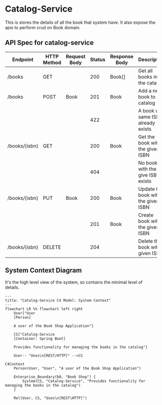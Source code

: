 # Catalog-Service

This is stores the details of all the book that system have. It also expose the apis to perform crud on Book domain.

## API Spec for catalog-service

| Endpoint      | HTTP Method | Request Body | Status | Response Body | Description                          |
|---------------|-------------|--------------|--------|---------------|--------------------------------------|
| /books        | GET         |              | 200    | Book[]        | Get all books in the catalog         |
| /books        | POST        | Book         | 201    | Book          | Add a new book to catalog            |
|               |             |              | 422    |               | A book with same ISBN already exists |
| /books/{isbn} | GET         |              | 200    | Book          | Get the book with the given ISBN     |
|               |             |              | 404    |               | No book with the give ISBN exists    |
| /books/{isbn} | PUT         | Book         | 200    | Book          | Update the book with the given ISBN  |
|               |             |              | 201    | Book          | Create book with the given ISBN      |
| /books/{isbn} | DELETE      |              | 204    |               | Delete the book with given ISBN      |

## System Context Diagram
It's the high level view of the system, so contains the minimal level of details.

```mermaid
---
title: "Catalog-Service C4 Model: System Context"
---
flowchart LR %% flowchart left right
    User["User
    [Person]
    
    A user of the Book Shop Application"]
    
    CS["Catalog-Service
    [Container: Spring Boot]
    
    Provides functionality for managing the books in the catalog"]
    
    User-- "Uses\n[REST/HTTP]" -->CS
```

```mermaid
C4Context
    Person(User, "User", "A user of the Book Shop Application")
    
    Enterprise_Boundary(b0, "Book Shop") {
        System(CS, "Catalog-Service", "Provides functionality for managing the books in the catalog")
    }
    
    Rel(User, CS, "Uses\n[REST\HTTP]")
```
